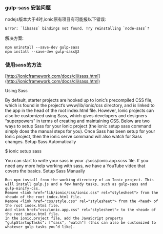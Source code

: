 
### gulp-sass 安装问题

nodejs版本大于4时,ionic原有项目有可能报以下错误:

```
Error: `libsass` bindings not found. Try reinstalling `node-sass`?
```

解决方案:

```
npm uninstall --save-dev gulp-sass
npm install --save-dev gulp-sass@2
```


### 使用sass的方法

[http://ionicframework.com/docs/cli/sass.html](http://ionicframework.com/docs/cli/sass.html)


Using Sass

By default, starter projects are hooked up to Ionic’s precompiled CSS file, which is found in the project’s www/lib/ionic/css directory, and is linked to the app in the head of the root index.html file. However, Ionic projects can also be customized using Sass, which gives developers and designers “superpowers” in terms of creating and maintaining CSS. Below are two ways to setup Sass for your Ionic project (the ionic setup sass command simply does the manual steps for you). Once Sass has been setup for your Ionic project, then the ionic serve command will also watch for Sass changes.
Setup Sass Automatically

$ ionic setup sass

You can start to write your sass in your ./scss/ionic.app.scss file. If you need any more help working with sass, we have a YouTube video that covers the basics.
Setup Sass Manually

    Run npm install from the working directory of an Ionic project. This will install gulp.js and a few handy tasks, such as gulp-sass and gulp-minify-css.
    Remove <link href="lib/ionic/css/ionic.css" rel="stylesheet"> from the <head> of the root index.html file.
    Remove <link href="css/style.css" rel="stylesheet"> from the <head> of the root index.html file.
    Add <link href="css/ionic.app.css" rel="stylesheet"> to the <head> of the root index.html file.
    In the ionic.project file, add the JavaScript property "gulpStartupTasks": ["sass", "watch"] (this can also be customized to whatever gulp tasks you’d like).


